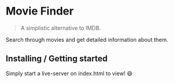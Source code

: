 # Movie Finder
> A simplistic alternative to IMDB.

Search through movies and get detailed information about them.

## Installing / Getting started

Simply start a live-server on index.html to view! :smile:
